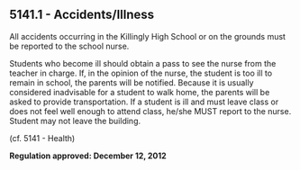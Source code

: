 ## 5141.1 - Accidents/Illness

All accidents occurring in the Killingly High School or on the grounds must be reported to the school nurse.

Students who become ill should obtain a pass to see the nurse from the teacher in charge. If, in the opinion of the nurse, the student is too ill to remain in school, the parents will be notified. Because it is usually considered inadvisable for a student to walk home, the parents will be asked to provide transportation. If a student is ill and must leave class or does not feel well enough to attend class, he/she MUST report to the nurse. Student may not leave the building.

(cf. 5141 - Health)

**Regulation approved:  December 12, 2012**

